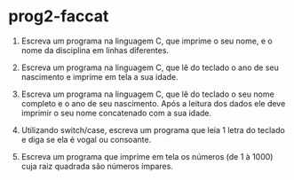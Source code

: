 # prog2-faccat

1) Escreva um programa na linguagem C, que imprime o seu nome, e o nome da disciplina em linhas diferentes.

2) Escreva um programa na linguagem C, que lê do teclado o ano de seu nascimento e imprime em tela a sua idade.

3) Escreva um programa na linguagem C, que lê do teclado o seu nome completo e o ano de seu nascimento. Após a leitura dos dados ele deve imprimir o seu nome concatenado com a sua idade.

4) Utilizando switch/case, escreva um programa que leia 1 letra do teclado e diga se ela é vogal ou consoante.

5) Escreva um programa que imprime em tela os números (de 1 à 1000) cuja raiz quadrada são números ímpares.

